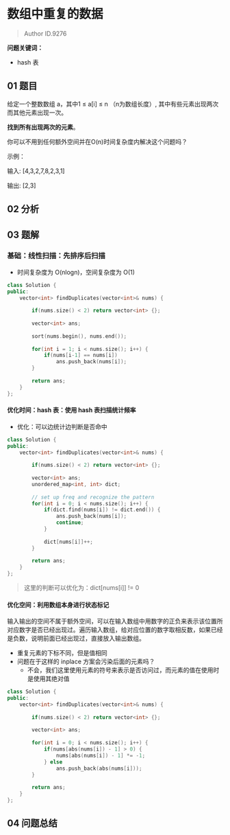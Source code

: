 # 数组中重复的数据
> Author ID.9276 

**问题关键词：**

- hash 表

## 01 题目

给定一个整数数组 a，其中1 ≤ a[i] ≤ n （n为数组长度）, 其中有些元素出现两次而其他元素出现一次。

**找到所有出现两次的元素**。

你可以不用到任何额外空间并在O(n)时间复杂度内解决这个问题吗？

示例：

输入:
[4,3,2,7,8,2,3,1]

输出:
[2,3]

## 02 分析



## 03 题解

### 基础：线性扫描：先排序后扫描

- 时间复杂度为 O(nlogn)，空间复杂度为 O(1)

```c++
class Solution {
public:
    vector<int> findDuplicates(vector<int>& nums) {
        
        if(nums.size() < 2) return vector<int> {};
        
        vector<int> ans;
        
        sort(nums.begin(), nums.end());
        
        for(int i = 1; i < nums.size(); i++) {
            if(nums[i-1] == nums[i])
                ans.push_back(nums[i]);
        }
        
        return ans;
    }
};
```

#### 优化时间：hash 表：使用 hash 表扫描统计频率

- 优化：可以边统计边判断是否命中

```c++
class Solution {
public:
    vector<int> findDuplicates(vector<int>& nums) {
        
        if(nums.size() < 2) return vector<int> {};
        
        vector<int> ans;
        unordered_map<int, int> dict;
        
        // set up freq and recognize the pattern
        for(int i = 0; i < nums.size(); i++) {
            if(dict.find(nums[i]) != dict.end()) {
                ans.push_back(nums[i]);
                continue;
            }
            
            dict[nums[i]]++;
        }
        
        return ans;
    }
};
```

> 这里的判断可以优化为：dict[nums[i]] != 0

#### 优化空间：利用数组本身进行状态标记

输入输出的空间不属于额外空间，可以在输入数组中用数字的正负来表示该位置所对应数字是否已经出现过。遍历输入数组，给对应位置的数字取相反数，如果已经是负数，说明前面已经出现过，直接放入输出数组。

- 重复元素的下标不同，但是值相同
- 问题在于这样的 inplace 方案会污染后面的元素吗？
  - 不会，我们这里使用元素的符号来表示是否访问过，而元素的值在使用时是使用其绝对值

```c++
class Solution {
public:
    vector<int> findDuplicates(vector<int>& nums) {
        
        if(nums.size() < 2) return vector<int> {};
        
        vector<int> ans;
        
        for(int i = 0; i < nums.size(); i++) {           
            if(nums[abs(nums[i]) - 1] > 0) {
                nums[abs(nums[i]) - 1] *= -1;
            } else
                ans.push_back(abs(nums[i]));
        }
        
        return ans;
    }
};
```

## 04 问题总结

